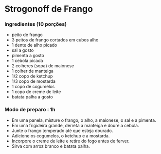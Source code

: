 # Strogonoff de Frango

### Ingredientes (10 porções)

- peito de frango
- 3 peitos de frango cortados em cubos alho 
- 1 dente de alho picado
- sal a gosto
- pimenta a gosto
- 1 cebola picada
- 2 colheres (sopa) de maionese
- 1 colher de manteiga
- 1/2 copo de ketchup
- 1/3 copo de mostarda
- 1 copo de cogumelos
- 1 copo de creme de leite
- batata palha a gosto

### Modo de preparo : 1h

- Em uma panela, misture o frango, o alho, a maionese, o sal e a pimenta.
- Em uma frigideira grande, derreta a manteiga e doure a cebola.
- Junte o frango temperado até que esteja dourado.
- Adicione os cogumelos, o ketchup e a mostarda.
- Incorpore o creme de leite e retire do fogo antes de ferver.
- Sirva com arroz branco e batata palha.